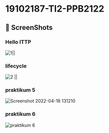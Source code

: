 # 19102187-TI2-PPB2122

## 📸 ScreenShots

### Hello ITTP
![1](https://user-images.githubusercontent.com/67831932/161436996-ab7780f1-3032-4d1f-b5a4-9146cbbfd78b.png)||

### lifecycle
![2](https://user-images.githubusercontent.com/67831932/161437075-81cfc302-ed37-455b-9e35-e1c4692be22e.png) ||
### praktikum 5
![Screenshot 2022-04-18 131210](https://user-images.githubusercontent.com/67831932/163765030-113a65a9-288b-4efb-b996-d54a8952ea3d.png)

### praktikum 6
![praktikum 6](https://user-images.githubusercontent.com/67831932/164975563-5e90eed3-a7d5-4d8e-8cad-3136a5a44c5f.png)




